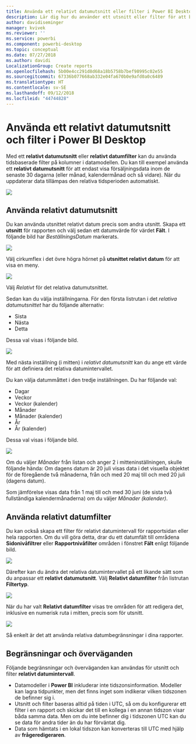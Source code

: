 ```yaml
---
title: Använda ett relativt datumutsnitt eller filter i Power BI Desktop
description: Lär dig hur du använder ett utsnitt eller filter för att begränsa relativa datumintervall i Power BI Desktop
author: davidiseminger
manager: kvivek
ms.reviewer: ''
ms.service: powerbi
ms.component: powerbi-desktop
ms.topic: conceptual
ms.date: 07/27/2018
ms.author: davidi
LocalizationGroup: Create reports
ms.openlocfilehash: 5b00e4cc291d8d68a18b5758b7bef98995c02e55
ms.sourcegitcommit: 67336b077668ab332e04fa670b0e9afd0a0c6489
ms.translationtype: HT
ms.contentlocale: sv-SE
ms.lasthandoff: 09/12/2018
ms.locfileid: "44744828"
---
```

# <a name="use-a-relative-date-slicer-and-filter-in-power-bi-desktop"></a>Använda ett relativt datumutsnitt och filter i Power BI Desktop
Med ett **relativt datumutsnitt** eller **relativt datumfilter** kan du använda tidsbaserade filter på kolumner i datamodellen. Du kan till exempel använda ett **relativt datumutsnitt** för att endast visa försäljningsdata inom de senaste 30 dagarna (eller månad, kalendermånad och så vidare). När du uppdaterar data tillämpas den relativa tidsperioden automatiskt.

![](media/desktop-slicer-filter-date-range/relative-date-range-slicer-filter_01.png)

## <a name="using-the-relative-date-range-slicer"></a>Använda relativt datumutsnitt
Du kan använda utsnittet relativt datum precis som andra utsnitt. Skapa ett **utsnitt** för rapporten och välj sedan ett datumvärde för värdet **Fält**. I följande bild har *BeställningsDatum* markerats.

![](media/desktop-slicer-filter-date-range/relative-date-range-slicer-filter_02.png)

Välj cirkumflex i det övre högra hörnet på **utsnittet relativt datum** för att visa en meny.

![](media/desktop-slicer-filter-date-range/relative-date-range-slicer-filter_03.png)

Välj *Relativt* för det relativa datumutsnittet.

Sedan kan du välja inställningarna. För den första listrutan i det *relativa datumutsnittet* har du följande alternativ:

* Sista
* Nästa
* Detta

Dessa val visas i följande bild.

![](media/desktop-slicer-filter-date-range/relative-date-range-slicer-filter_04.png)

Med nästa inställning (i mitten) i *relativt datumutsnitt* kan du ange ett värde för att definiera det relativa datumintervallet.

Du kan välja datummåttet i den tredje inställningen. Du har följande val:

* Dagar
* Veckor
* Veckor (kalender)
* Månader
* Månader (kalender)
* År
* År (kalender)

Dessa val visas i följande bild.

![](media/desktop-slicer-filter-date-range/relative-date-range-slicer-filter_05.png)

Om du väljer *Månader* från listan och anger 2 i mitteninställningen, skulle följande hända: Om dagens datum är 20 juli visas data i det visuella objektet för de föregående två månaderna, från och med 20 maj till och med 20 juli (dagens datum).

Som jämförelse visas data från 1 maj till och med 30 juni (de sista två fullständiga kalendermånaderna) om du väljer *Månader (kalender)*.

## <a name="using-the-relative-date-range-filter"></a>Använda relativt datumfilter
Du kan också skapa ett filter för relativt datumintervall för rapportsidan eller hela rapporten. Om du vill göra detta, drar du ett datumfält till områdena **Sidonivåfiltrer** eller **Rapportnivåfilter** områden i fönstret **Fält** enligt följande bild.

![](media/desktop-slicer-filter-date-range/relative-date-range-slicer-filter_06.png)

Därefter kan du ändra det relativa datumintervallet på ett likande sätt som du anpassar ett **relativt datumutsnitt**. Välj **Relativt datumfilter** från listrutan **Filtertyp**.

![](media/desktop-slicer-filter-date-range/relative-date-range-slicer-filter_07.png)

När du har valt **Relativt datumfilter** visas tre områden för att redigera det, inklusive en numerisk ruta i mitten, precis som för utsnitt.

![](media/desktop-slicer-filter-date-range/relative-date-range-slicer-filter_08.png)

Så enkelt är det att använda relativa datumbegränsningar i dina rapporter.

## <a name="limitations-and-considerations"></a>Begränsningar och överväganden
Följande begränsningar och överväganden kan användas för utsnitt och filter **relativt datumintervall**.

* Datamodeller i **Power BI** inkluderar inte tidszonsinformation. Modeller kan lagra tidpunkter, men det finns inget som indikerar vilken tidszonen de befinner sig i.
* Utsnitt och filter baseras alltid på tiden i UTC, så om du konfigurerar ett filter i en rapport och skickar det till en kollega i en annan tidszon visar båda samma data. Men om du inte befinner dig i tidszonen UTC kan du se data för andra tider än du har förväntat dig.
* Data som hämtats i en lokal tidszon kan konverteras till UTC med hjälp av **frågeredigeraren**.

